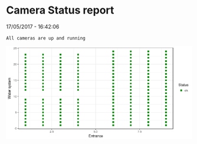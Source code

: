Camera Status report
================
17/05/2017 - 16:42:06

    All cameras are up and running

![](camreport_files/figure-markdown_github/unnamed-chunk-2-1.png)
